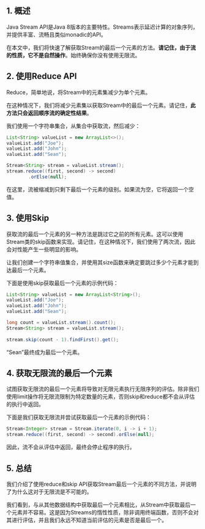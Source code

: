 ## 1. 概述

Java Stream API是Java 8版本的主要特性。Streams表示延迟计算的对象序列，并提供丰富、流畅且类似monadic的API。

在本文中，我们将快速了解获取Stream的最后一个元素的方法。**请记住，由于流的性质，它不是自然操作**。始终确保你没有使用无限流。

## 2. 使用Reduce API

Reduce，简单地说，将Stream中的元素集减少为单个元素。

在这种情况下，我们将减少元素集以获取Stream中的最后一个元素。请记住，**此方法只会返回顺序流的确定性结果**。

我们使用一个字符串集合，从集合中获取流，然后减少：

```java
List<String> valueList = new ArrayList<>();
valueList.add("Joe");
valueList.add("John");
valueList.add("Sean");

Stream<String> stream = valueList.stream();
stream.reduce((first, second) -> second)
        .orElse(null);
```

在这里，流被缩减到只剩下最后一个元素的级别。如果流为空，它将返回一个空值。

## 3. 使用Skip

获取流的最后一个元素的另一种方法是跳过它之前的所有元素。这可以使用Stream类的skip函数来实现。请记住，在这种情况下，我们使用了两次流，因此会对性能产生一些明显的影响。

让我们创建一个字符串值集合，并使用其size函数来确定要跳过多少个元素才能到达最后一个元素。

下面是使用skip获取最后一个元素的示例代码：

```java
List<String> valueList = new ArrayList<String>();
valueList.add("Joe");
valueList.add("John");
valueList.add("Sean");

long count = valueList.stream().count();
Stream<String> stream = valueList.stream();
   
stream.skip(count - 1).findFirst().get();

```

“Sean”最终成为最后一个元素。

## 4. 获取无限流的最后一个元素

试图获取无限流的最后一个元素将导致对无限元素执行无限序列的评估。除非我们使用limit操作将无限流限制为特定数量的元素，否则skip和reduce都不会从评估的执行中返回。

下面是我们获取无限流并尝试获取最后一个元素的示例代码：

```java
Stream<Integer> stream = Stream.iterate(0, i -> i + 1);
stream.reduce((first, second) -> second).orElse(null);
```

因此，流不会从评估中返回，最终会停止程序的执行。

## 5. 总结

我们介绍了使用reduce和skip API获取Stream最后一个元素的不同方法，并说明了为什么这对于无限流是不可能的。

我们看到，与从其他数据结构中获取最后一个元素相比，从Stream中获取最后一个元素并不容易。这是因为Streams的惰性性质，除非调用终端函数，否则不会对其进行评估，并且我们永远不知道当前评估的元素是否是最后一个。